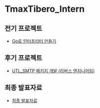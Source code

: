 # TmaxTibero_Intern
## 전기 프로젝트
- [Go로 인터프리터 만들기](https://github.com/eomhs/monkey)
## 후기 프로젝트
- [UTL_SMTP 패키지 개발 (리버스 엔지니어링)](https://github.com/eomhs/UTL_SMTP)
## 최종 발표자료
- [최종 발표자료](https://github.com/eomhs/TmaxTibero_Intern/blob/main/Tmax%20인턴%20최종%20발표_엄현서.pdf)

